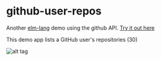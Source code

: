 # github-user-repos

Another [elm-lang](http://elm-lang.org/) demo using the github API.
[ Try it out here ](http://chrisbuttery.github.io/elm-github-user-repos/)

This demo app lists a GitHub user's repositories (30)

![alt tag](https://github.com/chrisbuttery/elm-github-user-repos/blob/master/github-user-repos.gif)
